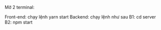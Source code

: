Mở 2 terminal: 

Front-end: chạy lệnh yarn start
Backend: chạy lệnh như sau
B1: cd server
B2: npm start
